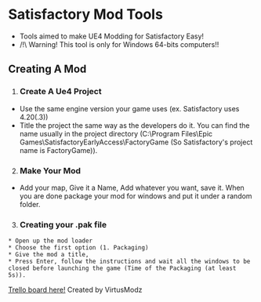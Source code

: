 # Satisfactory Mod Tools
  * Tools aimed to make UE4 Modding for Satisfactory Easy!
  * /!\ Warning! This tool is only for Windows 64-bits computers!!
  
## Creating A Mod

1. ### Create A Ue4 Project
* Use the same engine version your game uses (ex. Satisfactory uses 4.20(.3))
* Title the project the same way as the developers do it. You can find the name usually in the project directory (C:\Program Files\Epic Games\SatisfactoryEarlyAccess\FactoryGame (So Satisfactory's project name is FactoryGame)).

2. ### Make Your Mod
  * Add your map, Give it a Name, Add whatever you want, save it. When you are done package your mod for windows and put it under a random folder.
  
  3. ### Creating your .pak file
    * Open up the mod loader
    * Choose the first option (1. Packaging)
    * Give the mod a title,
    * Press Enter, follow the instructions and wait all the windows to be closed before launching the game (Time of the Packaging (at least 5s)).
    

[Trello board here!](https://trello.com/b/MY7s6vAs/satisfactorymodtools)
Created by VirtusModz
